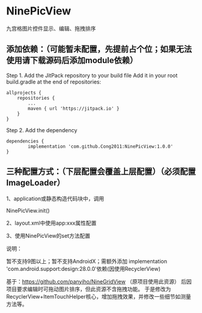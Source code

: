 # NinePicView
九宫格图片控件显示、编辑、拖拽排序

## 添加依赖：（可能暂未配置，先提前占个位；如果无法使用请下载源码后添加module依赖）
Step 1. Add the JitPack repository to your build file
Add it in your root build.gradle at the end of repositories:

	allprojects {
		repositories {
			...
			maven { url 'https://jitpack.io' }
		}
	}
Step 2. Add the dependency

	dependencies {
	        implementation 'com.github.Cong2011:NinePicView:1.0.0'
	}

## 三种配置方式：（下层配置会覆盖上层配置）（必须配置ImageLoader）

1、application或静态构造代码块中，调用

NinePicView.init()

2、layout.xml中使用app:xxx属性配置

3、使用NinePicView的set方法配置

说明：

暂不支持9图以上；暂不支持AndroidX；需额外添加 implementation 'com.android.support:design:28.0.0'依赖(因使用RecyclerView)

基于：https://github.com/panyiho/NineGridView （原项目使用此资源）
后因项目要求编辑时可拖动图片排序，但此资源不含拖拽功能。
于是修改为RecyclerView+ItemTouchHelper核心，增加拖拽效果，并修改一些细节如测量方法等。
